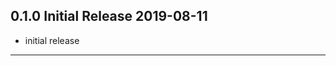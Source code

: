 
0.1.0 Initial Release                                                 2019-08-11
--------------------------------------------------------------------------------

  - initial release


--------------------------------------------------------------------------------

